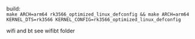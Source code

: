 build: \
`make ARCH=arm64 rk3566_optimized_linux_defconfig && make ARCH=arm64 KERNEL_DTS=rk3566 KERNEL_CONFIG=rk3566_optimized_linux_defconfig`

wifi and bt
see wifibt folder
